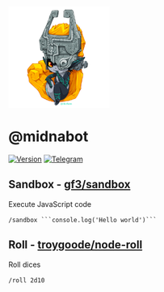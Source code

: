 <img width="200px" align="center" src="./images/midna.png_large"/>

# @midnabot
[![Version](https://img.shields.io/badge/Version-0.1.1-blue.svg?style=for-the-badge)]()
[![Telegram](https://img.shields.io/badge/Telegram-midnabot-blue.svg?style=for-the-badge)](https://t.me/midnabot)

## Sandbox - [gf3/sandbox](https://github.com/gf3/sandbox)

Execute JavaScript code
```
/sandbox ```console.log('Hello world')```
```

## Roll - [troygoode/node-roll](https://github.com/troygoode/node-roll)

Roll dices
```
/roll 2d10
```
